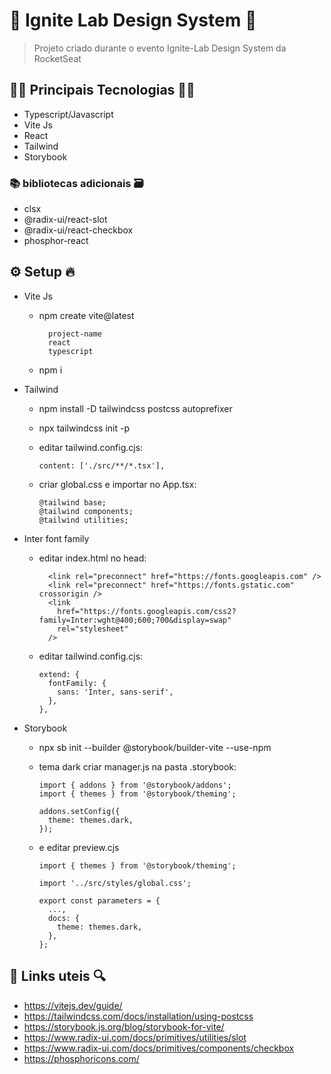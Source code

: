# 🚀 Ignite Lab Design System 🚀

> Projeto criado durante o evento Ignite-Lab Design System da RocketSeat

## 👨‍💻 Principais Tecnologias 👩‍💻

- Typescript/Javascript
- Vite Js
- React
- Tailwind
- Storybook

### 📚 bibliotecas adicionais 🗃️

- clsx
- @radix-ui/react-slot
- @radix-ui/react-checkbox
- phosphor-react

## ⚙️ Setup 🔥

- Vite Js

  - npm create vite@latest

          project-name
          react
          typescript

  - npm i

- Tailwind

  - npm install -D tailwindcss postcss autoprefixer
  - npx tailwindcss init -p
  - editar tailwind.config.cjs:

        content: ['./src/**/*.tsx'],

  - criar global.css e importar no App.tsx:

        @tailwind base;
        @tailwind components;
        @tailwind utilities;

- Inter font family

  - editar index.html no head:

          <link rel="preconnect" href="https://fonts.googleapis.com" />
          <link rel="preconnect" href="https://fonts.gstatic.com" crossorigin />
          <link
            href="https://fonts.googleapis.com/css2?family=Inter:wght@400;600;700&display=swap"
            rel="stylesheet"
          />

  - editar tailwind.config.cjs:

        extend: {
          fontFamily: {
            sans: 'Inter, sans-serif',
          },
        },

- Storybook

  - npx sb init --builder @storybook/builder-vite --use-npm

  - tema dark criar manager.js na pasta .storybook:

        import { addons } from '@storybook/addons';
        import { themes } from '@storybook/theming';

        addons.setConfig({
          theme: themes.dark,
        });

  - e editar preview.cjs

        import { themes } from '@storybook/theming';

        import '../src/styles/global.css';

        export const parameters = {
          ...,
          docs: {
            theme: themes.dark,
          },
        };

## 🔗 Links uteis 🔍

- https://vitejs.dev/guide/
- https://tailwindcss.com/docs/installation/using-postcss
- https://storybook.js.org/blog/storybook-for-vite/
- https://www.radix-ui.com/docs/primitives/utilities/slot
- https://www.radix-ui.com/docs/primitives/components/checkbox
- https://phosphoricons.com/
